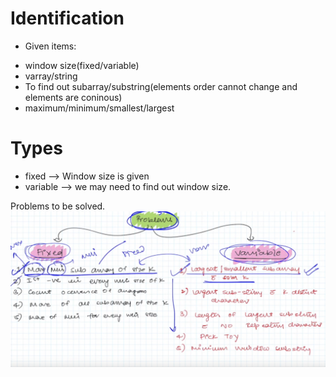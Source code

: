 # Identification

* Given items:
- window size(fixed/variable)
- varray/string
- To find out subarray/substring(elements order cannot change and elements are coninous)
- maximum/minimum/smallest/largest

# Types

- fixed --> Window size is given
- variable --> we may need to find out window size.

Problems to be solved.
![Problems_samples](image.png)